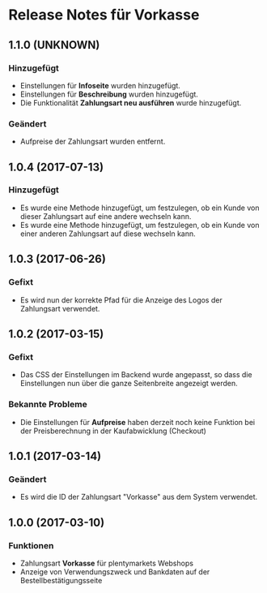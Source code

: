 # Release Notes für Vorkasse

## 1.1.0 (UNKNOWN)

### Hinzugefügt

- Einstellungen für **Infoseite** wurden hinzugefügt.
- Einstellungen für **Beschreibung** wurden hinzugefügt.
- Die Funktionalität **Zahlungsart neu ausführen** wurde hinzugefügt.

### Geändert

- Aufpreise der Zahlungsart wurden entfernt.

## 1.0.4 (2017-07-13)

### Hinzugefügt

- Es wurde eine Methode hinzugefügt, um festzulegen, ob ein Kunde von dieser Zahlungsart auf eine andere wechseln kann.
- Es wurde eine Methode hinzugefügt, um festzulegen, ob ein Kunde von einer anderen Zahlungsart auf diese wechseln kann.

## 1.0.3 (2017-06-26)

### Gefixt

- Es wird nun der korrekte Pfad für die Anzeige des Logos der Zahlungsart verwendet.

## 1.0.2 (2017-03-15)

### Gefixt

- Das CSS der Einstellungen im Backend wurde angepasst, so dass die Einstellungen nun über die ganze Seitenbreite angezeigt werden.

### Bekannte Probleme

- Die Einstellungen für **Aufpreise** haben derzeit noch keine Funktion bei der Preisberechnung in der Kaufabwicklung (Checkout)

## 1.0.1 (2017-03-14)

### Geändert

- Es wird die ID der Zahlungsart "Vorkasse" aus dem System verwendet.

## 1.0.0 (2017-03-10)

### Funktionen

- Zahlungsart **Vorkasse** für plentymarkets Webshops
- Anzeige von Verwendungszweck und Bankdaten auf der Bestellbestätigungsseite

